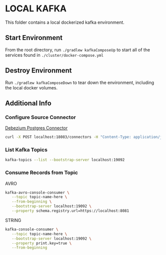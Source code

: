 # LOCAL KAFKA

This folder contains a local dockerized kafka environment.

## Start Environment

From the root directory, run `./gradlew kafkaComposeUp` to start all of the services found in `./cluster/docker-compose.yml`

## Destroy Environment

Run `./gradlew kafkaComposeDown` to tear down the environment, including the local docker volumes.

## Additional Info

### Configure Source Connector

[Debezium Postgres Connector](https://debezium.io/documentation/reference/stable/install.html)

```bash
curl -X POST localhost:18083/connectors -H "Content-Type: application/json" -d @./kafka/local/connect/postgres-connector-config.json 
```

### List Kafka Topics

```bash
kafka-topics --list --bootstrap-server localhost:19092
```

### Consume Records from Topic

AVRO
```bash
kafka-avro-console-consumer \
   --topic topic-name-here \
   --from-beginning \
   --bootstrap-server localhost:19092 \
   --property schema.registry.url=https://localhost:8081
```

STRING
```bash
kafka-console-consumer \
   --topic topic-name-here \
   --bootstrap-server localhost:19092 \
   --property print.key=true \
   --from-beginning
```
